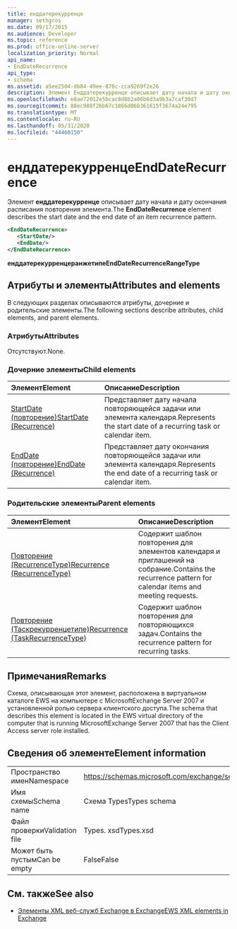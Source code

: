 ```yaml
---
title: енддатерекурренце
manager: sethgros
ms.date: 09/17/2015
ms.audience: Developer
ms.topic: reference
ms.prod: office-online-server
localization_priority: Normal
api_name:
- EndDateRecurrence
api_type:
- schema
ms.assetid: a5ee2504-db84-49ee-870c-cca9269f2e26
description: Элемент Енддатерекурренце описывает дату начала и дату окончания расписания повторения элемента.
ms.openlocfilehash: e8ae72012e5bcac8d8b2a06b6d3a9b3a7caf30d7
ms.sourcegitcommit: 88ec988f2bb67c1866d06b361615f3674a24e795
ms.translationtype: MT
ms.contentlocale: ru-RU
ms.lasthandoff: 05/31/2020
ms.locfileid: "44460150"
---
```

# <a name="enddaterecurrence"></a><span data-ttu-id="55199-103">енддатерекурренце</span><span class="sxs-lookup"><span data-stu-id="55199-103">EndDateRecurrence</span></span>

<span data-ttu-id="55199-104">Элемент **енддатерекурренце** описывает дату начала и дату окончания расписания повторения элемента.</span><span class="sxs-lookup"><span data-stu-id="55199-104">The **EndDateRecurrence** element describes the start date and the end date of an item recurrence pattern.</span></span> 
  
```xml
<EndDateRecurrence>
   <StartDate/>
   <EndDate/>
</EndDateRecurrence>
```

 <span data-ttu-id="55199-105">**енддатерекурренцеранжетипе**</span><span class="sxs-lookup"><span data-stu-id="55199-105">**EndDateRecurrenceRangeType**</span></span>
## <a name="attributes-and-elements"></a><span data-ttu-id="55199-106">Атрибуты и элементы</span><span class="sxs-lookup"><span data-stu-id="55199-106">Attributes and elements</span></span>

<span data-ttu-id="55199-107">В следующих разделах описываются атрибуты, дочерние и родительские элементы.</span><span class="sxs-lookup"><span data-stu-id="55199-107">The following sections describe attributes, child elements, and parent elements.</span></span>
  
### <a name="attributes"></a><span data-ttu-id="55199-108">Атрибуты</span><span class="sxs-lookup"><span data-stu-id="55199-108">Attributes</span></span>

<span data-ttu-id="55199-109">Отсутствуют.</span><span class="sxs-lookup"><span data-stu-id="55199-109">None.</span></span>
  
### <a name="child-elements"></a><span data-ttu-id="55199-110">Дочерние элементы</span><span class="sxs-lookup"><span data-stu-id="55199-110">Child elements</span></span>

|<span data-ttu-id="55199-111">**Элемент**</span><span class="sxs-lookup"><span data-stu-id="55199-111">**Element**</span></span>|<span data-ttu-id="55199-112">**Описание**</span><span class="sxs-lookup"><span data-stu-id="55199-112">**Description**</span></span>|
|:-----|:-----|
|[<span data-ttu-id="55199-113">StartDate (повторение)</span><span class="sxs-lookup"><span data-stu-id="55199-113">StartDate (Recurrence)</span></span>](startdate-recurrence.md) <br/> |<span data-ttu-id="55199-114">Представляет дату начала повторяющейся задачи или элемента календаря.</span><span class="sxs-lookup"><span data-stu-id="55199-114">Represents the start date of a recurring task or calendar item.</span></span>  <br/> |
|[<span data-ttu-id="55199-115">EndDate (повторение)</span><span class="sxs-lookup"><span data-stu-id="55199-115">EndDate (Recurrence)</span></span>](enddate-recurrence.md) <br/> |<span data-ttu-id="55199-116">Представляет дату окончания повторяющейся задачи или элемента календаря.</span><span class="sxs-lookup"><span data-stu-id="55199-116">Represents the end date of a recurring task or calendar item.</span></span>  <br/> |
   
### <a name="parent-elements"></a><span data-ttu-id="55199-117">Родительские элементы</span><span class="sxs-lookup"><span data-stu-id="55199-117">Parent elements</span></span>

|<span data-ttu-id="55199-118">**Элемент**</span><span class="sxs-lookup"><span data-stu-id="55199-118">**Element**</span></span>|<span data-ttu-id="55199-119">**Описание**</span><span class="sxs-lookup"><span data-stu-id="55199-119">**Description**</span></span>|
|:-----|:-----|
|[<span data-ttu-id="55199-120">Повторение (RecurrenceType)</span><span class="sxs-lookup"><span data-stu-id="55199-120">Recurrence (RecurrenceType)</span></span>](recurrence-recurrencetype.md) <br/> |<span data-ttu-id="55199-121">Содержит шаблон повторения для элементов календаря и приглашений на собрание.</span><span class="sxs-lookup"><span data-stu-id="55199-121">Contains the recurrence pattern for calendar items and meeting requests.</span></span>  <br/> |
|[<span data-ttu-id="55199-122">Повторение (Таскрекурренцетипе)</span><span class="sxs-lookup"><span data-stu-id="55199-122">Recurrence (TaskRecurrenceType)</span></span>](recurrence-taskrecurrencetype.md) <br/> |<span data-ttu-id="55199-123">Содержит шаблон повторения для повторяющихся задач.</span><span class="sxs-lookup"><span data-stu-id="55199-123">Contains the recurrence pattern for recurring tasks.</span></span>  <br/> |
   
## <a name="remarks"></a><span data-ttu-id="55199-124">Примечания</span><span class="sxs-lookup"><span data-stu-id="55199-124">Remarks</span></span>

<span data-ttu-id="55199-125">Схема, описывающая этот элемент, расположена в виртуальном каталоге EWS на компьютере с MicrosoftExchange Server 2007 и установленной ролью сервера клиентского доступа.</span><span class="sxs-lookup"><span data-stu-id="55199-125">The schema that describes this element is located in the EWS virtual directory of the computer that is running MicrosoftExchange Server 2007 that has the Client Access server role installed.</span></span>
  
## <a name="element-information"></a><span data-ttu-id="55199-126">Сведения об элементе</span><span class="sxs-lookup"><span data-stu-id="55199-126">Element information</span></span>

|||
|:-----|:-----|
|<span data-ttu-id="55199-127">Пространство имен</span><span class="sxs-lookup"><span data-stu-id="55199-127">Namespace</span></span>  <br/> |https://schemas.microsoft.com/exchange/services/2006/types  <br/> |
|<span data-ttu-id="55199-128">Имя схемы</span><span class="sxs-lookup"><span data-stu-id="55199-128">Schema name</span></span>  <br/> |<span data-ttu-id="55199-129">Схема Types</span><span class="sxs-lookup"><span data-stu-id="55199-129">Types schema</span></span>  <br/> |
|<span data-ttu-id="55199-130">Файл проверки</span><span class="sxs-lookup"><span data-stu-id="55199-130">Validation file</span></span>  <br/> |<span data-ttu-id="55199-131">Types. xsd</span><span class="sxs-lookup"><span data-stu-id="55199-131">Types.xsd</span></span>  <br/> |
|<span data-ttu-id="55199-132">Может быть пустым</span><span class="sxs-lookup"><span data-stu-id="55199-132">Can be empty</span></span>  <br/> |<span data-ttu-id="55199-133">False</span><span class="sxs-lookup"><span data-stu-id="55199-133">False</span></span>  <br/> |
   
## <a name="see-also"></a><span data-ttu-id="55199-134">См. также</span><span class="sxs-lookup"><span data-stu-id="55199-134">See also</span></span>



- [<span data-ttu-id="55199-135">Элементы XML веб-служб Exchange в Exchange</span><span class="sxs-lookup"><span data-stu-id="55199-135">EWS XML elements in Exchange</span></span>](ews-xml-elements-in-exchange.md)

